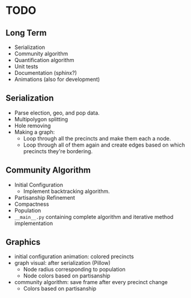 # TODO

## Long Term
- Serialization
- Community algorithm
- Quantification algorithm
- Unit tests
- Documentation (sphinx?)
- Animations (also for development)

## Serialization

- Parse election, geo, and pop data.
- Multipolygon splitting
- Hole removing
- Making a graph:
   - Loop through all the precincts and make them each a node.
   - Loop through all of them again and create edges based on which precincts they're bordering.

## Community Algorithm

- Initial Configuration
   - Implement backtracking algorithm.
- Partisanship Refinement
- Compactness
- Population
- `__main__.py` containing complete algorithm and iterative method implementation

## Graphics

- initial configuration animation: colored precincts
- graph visual: after serialization (Pillow)
   - Node radius corresponding to population
   - Node colors based on partisanship
- community algorithm: save frame after every precinct change
   - Colors based on partisanship
